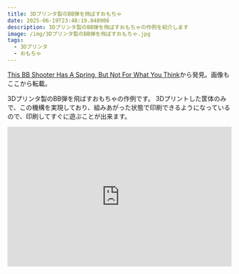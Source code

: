 ```yaml
---
title: 3Dプリンタ製のBB弾を飛ばすおもちゃ
date: 2025-06-19T23:48:19.848906
description: 3Dプリンタ製のBB弾を飛ばすおもちゃの作例を紹介します
image: /img/3Dプリンタ製のBB弾を飛ばすおもちゃ.jpg
tags:
  - 3Dプリンタ
  - おもちゃ
---
```

[This BB Shooter Has A Spring, But Not For What You Think](https://hackaday.com/2025/06/02/this-bb-shooter-has-a-spring-but-not-for-what-you-think/)から発見。画像もここから転載。

3Dプリンタ製のBB弾を飛ばすおもちゃの作例です。
3Dプリントした筐体のみで、この機構を実現しており、組みあがった状態で印刷できるようになっているので、印刷してすぐに遊ぶことが出来ます。


<iframe width="100%" height="315" src="https://www.youtube.com/embed/4MaoS_6WvVM" title="YouTube video player" frameborder="0" allow="accelerometer; autoplay; clipboard-write; encrypted-media; gyroscope; picture-in-picture" allowfullscreen></iframe>



